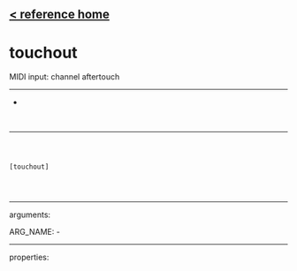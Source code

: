 [< reference home](ceammc_lib.html)
---

# touchout


MIDI input: channel aftertouch

---

-
<br>


---


```



[touchout]


            
```

---
arguments:

ARG_NAME: -<br>

---
properties:



